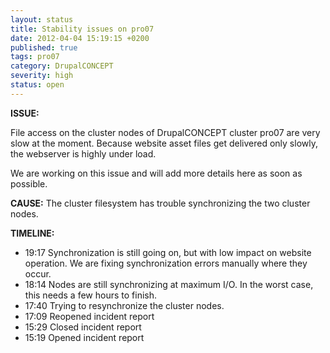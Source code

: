 ```yaml
---
layout: status
title: Stability issues on pro07
date: 2012-04-04 15:19:15 +0200
published: true
tags: pro07
category: DrupalCONCEPT
severity: high
status: open
---
```


**ISSUE:** 

File access on the cluster nodes of DrupalCONCEPT cluster pro07 are very slow at the moment. Because website asset files get delivered only slowly, the webserver is highly under load.

We are working on this issue and will add more details here as soon as possible.

**CAUSE:** The cluster filesystem has trouble synchronizing the two cluster nodes. 

**TIMELINE:**

* 19:17 Synchronization is still going on, but with low impact on website operation. We are fixing synchronization errors manually where they occur.
* 18:14 Nodes are still synchronizing at maximum I/O. In the worst case, this needs a few hours to finish.
* 17:40 Trying to resynchronize the cluster nodes.
* 17:09 Reopened incident report
* 15:29 Closed incident report
* 15:19 Opened incident report
